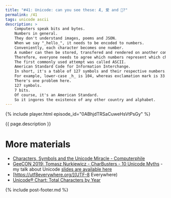 ```yaml
---
title: "#41: Unicode: can you see these: Æ, 爱 and 🚀?"
permalink: /41
tags: unicode ascii
description: >
    Computers speak bits and bytes.
    Numbers in general.
    They don't understand images, poems and JSON.
    When we say "_hello_", it needs to be encoded to numbers.
    Conveniently, each character becomes one number.
    A number can then be stored, transfered and rendered on another computer.
    Therefore, everyone needs to agree which numbers represent which characters.
    The first commonly used attempt was called ASCII.
    American Standard Code for Information Interchange.
    In short, it's a table of 127 symbols and their respective numbers.
    For example, lower-case _h_ is 104, whereas exclamation mark is 33.
    There's one problem here.
    127 symbols.
    7 bits.
    Of course, it's an American Standard.
    So it ingores the existence of any other country and alphabet.
---
```


{% include player.html episode_id="0ABhjdTRSaCuweHsVtPsGy" %}

{{ page.description }}

<!--
But Poland, Germany, Russia - they all have their own special characters.
Over time each country develop their own standard mapping special characters to numbers.
Sometimes even one country had multiple competing standards that conflicted with each other.
It was impossible to open a file without knowing the source encoding.
This was painful and caused a lot of websites and documents to be rendered incorrectly.

We had to admit that one byte is not enough.
Having the same number reused for different alphabets is tedious and error-prone.
So let's use two bytes!
Here comes Unicode 1.0.
A standard which mapped every character known to the human kind into a 14-bit number.
The standard from 1988 assumed that 16 thousand characters should be enough for everyone.
Well, I have a feeling that China, Japan and Korea already existed in 1988.
And their alphabets combined, known as CJK, are almost 100 thousand characters alone.
Also, there are other character set, like Braille, music notes or Egyptian Hieroglyphs.
Suffice to say, the current version 12.0 defines almost 150 thousand different characters.

OK, so we can map national characters, dead alfphabets and these funny emojis as numbers.
Yes, emojis are part of the Unicode standard as well.
But how we actually encode these numbers into bytes?
Superficially it's simple.
There are way more than 100 thousand characters, so we need at least 3 bytes.
For practical reasons let's use 4.
Each character (officially named _code point_) uses 4 bytes on disk and in network.
This is rather wasteful, especially when 99% of characters are simple Latin, that needs just one byte.
But for the sake of simplicity, we can encode Unicode this way.
It's known as UTF-32.

To save on storage we can use just two bytes for the majority of characters.
But for these less frequent we use 4.
So one character is sometimes encoded with 2, sometimes with 4 bytes.
It's more complicated, but saves a lot of space.
Such encoding in named UTF-16.
However, the most commonly used encoding is UTF-8.
Which also happens to be the most complex one.
It uses 1, 2, 3 or 4 bytes to represent one character.
The decoding algorithm is a bit convoluted but UTF-8 has one major advantage:
it is backward compatible with ASCII.
This means that a UTF-8 document using only American chatacters can be opened as ASCII.
That's because Latin characters A through Z are encoded using just one byte.
Just like ASCII.
UTF-16 and UTF-32 opened as ASCII file will look like garbage.

To make matters worse, there are emojis.
You know, tears of joy, heart, and poo pictograms.
They are standardized as well!
But to make things more complex, some emojis use multiple code points.
For example there are skin tone modifiers that change the default yellow skin of emojis.
Also, if you put a woman 👩 and a rocket 🚀 emoji next to each other, you'll get a single emoji.
A lady astronaut 👩‍🚀.
I kid you not!
It gets better. 
Placing a man 👨, a woman 👩, a girl 👧 and a boy 👦 next to each other renders as a one _family_ emoji.
All concatenated with special joiner character.
This means that a single symbol can be encoded with as many as 7 code points.
And 28 bytes in UTF-32.
One emoji!

This topic is way more complex, but let's stop here.
Thanks for listening, bye!
-->

# More materials

* [Characters, Symbols and the Unicode Miracle - Computerphile](https://www.youtube.com/watch?v=MijmeoH9LT4)
* [GeeCON 2019: Tomasz Nurkiewicz - CharBusters - 10 Unicode Myths](https://www.youtube.com/watch?v=WHWe38CgwuM) - my talk about Unicode [slides are available here](http://nurkiewicz.github.io/talks/charbusters/)
* [https://utf8everywhere.org/](UTF-8 Everywhere)
* [Unicode® Chart: Total Characters by Year](https://www.unicode.org/versions/stats/chart_charbyyear.html)


{% include post-footer.md %}
